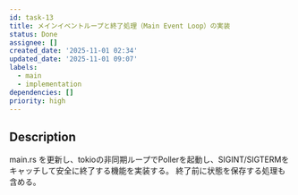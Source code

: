 ```yaml
---
id: task-13
title: メインイベントループと終了処理（Main Event Loop）の実装
status: Done
assignee: []
created_date: '2025-11-01 02:34'
updated_date: '2025-11-01 09:07'
labels:
  - main
  - implementation
dependencies: []
priority: high
---
```


## Description

<!-- SECTION:DESCRIPTION:BEGIN -->
main.rs を更新し、tokioの非同期ループでPollerを起動し、SIGINT/SIGTERMをキャッチして安全に終了する機能を実装する。
終了前に状態を保存する処理も含める。
<!-- SECTION:DESCRIPTION:END -->
